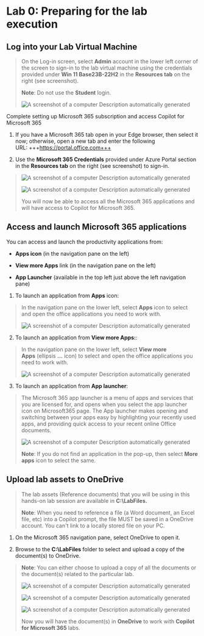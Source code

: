 # Lab 0: Preparing for the lab execution

## Log into your Lab Virtual Machine

> On the Log-in screen, select **Admin** account in the lower left
> corner of the screen to sign-in to the lab virtual machine using the
> credentials provided under **Win 11 Base23B-22H2** in the **Resources
> tab** on the right (see screenshot).
>
> **Note**: Do not use the **Student** login.
>
> ![A screenshot of a computer Description automatically
> generated](./media/image1.png)

Complete setting up Microsoft 365 subscription and access Copilot for
Microsoft 365

1.  If you have a Microsoft 365 tab open in your Edge browser, then
    select it now; otherwise, open a new tab and enter the following
    URL: +++https://portal.office.com+++

2.  Use the **Microsoft 365 Credentials** provided under Azure Portal
    section in the **Resources tab** on the right (see screenshot) to
    sign-in.

> ![A screenshot of a computer Description automatically
> generated](./media/image2.png)
>
> ![A screenshot of a computer Description automatically
> generated](./media/image3.png)
>
> You will now be able to access all the Microsoft 365 applications and
> will have access to Copilot for Microsoft 365.

## Access and launch Microsoft 365 applications

You can access and launch the productivity applications from:

- **Apps icon** (in the navigation pane on the left)

- **View more Apps** link (in the navigation pane on the left)

- **App Launcher** (available in the top left just above the left
  navigation pane)

1.  To launch an application from **Apps** icon:

> In the navigation pane on the lower left, select **Apps** icon to
> select and open the office applications you need to work with.
>
> ![A screenshot of a computer Description automatically
> generated](./media/image4.png)

2.  To launch an application from **View more Apps:**:

> In the navigation pane on the lower left, select **View more
> Apps** (ellipsis **…** icon) to select and open the office
> applications you need to work with.
>
> ![A screenshot of a computer Description automatically
> generated](./media/image5.png)

3.  To launch an application from **App launcher**:

> The Microsoft 365 app launcher is a menu of apps and services that you
> are licensed for, and opens when you select the app launcher icon on
> Microsoft365 page. The App launcher makes opening and switching
> between your apps easy by highlighting your recently used apps, and
> providing quick access to your recent online Office documents.
>
> ![A screenshot of a computer Description automatically
> generated](./media/image6.png)
>
> **Note**: If you do not find an application in the pop-up, then
> select **More apps** icon to select the same.

## Upload lab assets to OneDrive

> The lab assets (Reference documents) that you will be using in this
> hands-on lab session are available in **C:\LabFiles.**
>
> **Note**: When you need to reference a file (a Word document, an Excel
> file, etc) into a Copilot prompt, the file MUST be saved in a OneDrive
> account. You can't link to a locally stored file on your PC.

1.  On the Microsoft 365 navigation pane, select OneDrive to open it.

2.  Browse to the **C:\LabFiles** folder to select and upload a copy of
    the document(s) to OneDrive.

> **Note**: You can either choose to upload a copy of all the documents
> or the document(s) related to the particular lab.
>
> ![A screenshot of a computer Description automatically
> generated](./media/image7.png)
>
> ![A screenshot of a computer Description automatically
> generated](./media/image8.png)
>
> ![A screenshot of a computer Description automatically
> generated](./media/image9.png)
>
> Now you will have the document(s) in **OneDrive** to work
> with **Copilot for Microsoft 365** labs.
